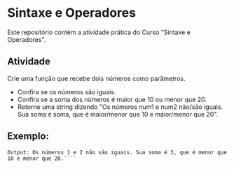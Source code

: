 # Sintaxe e Operadores
Este repositório contém a atividade prática do Curso "Sintaxe e Operadores".

## Atividade
Crie uma função que recebe dois números como parâmetros.
- Confira se os números são iguais.
- Confira se a soma dos números é maior que 10 ou menor que 20.
- Retorne uma string dizendo "Os números num1 e num2 não/são iguais. Sua soma é soma, que é maior/menor que 10 e maior/menor que 20".

## Exemplo:

```Input: 1, 2
Output: Os números 1 e 2 não são iguais. Sua soma é 3, que é menor que 10 e menor que 20.````
